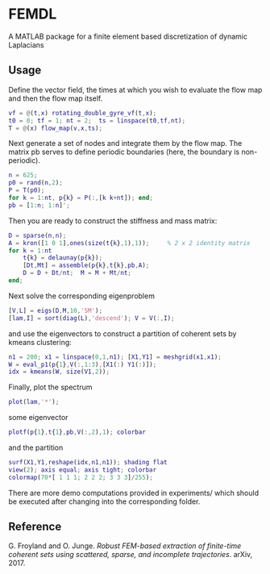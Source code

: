 # FEMDL

A MATLAB package for a finite element based discretization of dynamic Laplacians

## Usage
Define the vector field, the times at which you wish to evaluate the flow map and then the flow map itself.
```Matlab
vf = @(t,x) rotating_double_gyre_vf(t,x);
t0 = 0; tf = 1; nt = 2;  ts = linspace(t0,tf,nt);
T = @(x) flow_map(v,x,ts);
```
Next generate a set of nodes and integrate them by the flow map. The matrix pb serves to define periodic boundaries (here, the boundary is non-periodic).
```Matlab
n = 625; 
p0 = rand(n,2);                            
P = T(p0);  
for k = 1:nt, p{k} = P(:,[k k+nt]); end; 
pb = [1:n; 1:n]';
```
Then you are ready to construct the stiffness and mass matrix:
```Matlab
D = sparse(n,n); 
A = kron([1 0 1],ones(size(t{k},1),1));     % 2 x 2 identity matrix
for k = 1:nt                                        
    t{k} = delaunay(p{k}); 
    [Dt,Mt] = assemble(p{k},t{k},pb,A);
    D = D + Dt/nt;  M = M + Mt/nt; 
end;
```
Next solve the corresponding eigenproblem
```Matlab
[V,L] = eigs(D,M,10,'SM');                          
[lam,I] = sort(diag(L),'descend'); V = V(:,I);
```
and use the eigenvectors to construct a partition of coherent sets by kmeans clustering:
```Matlab
n1 = 200; x1 = linspace(0,1,n1); [X1,Y1] = meshgrid(x1,x1); 
W = eval_p1(p{1},V(:,1:3),[X1(:) Y1(:)]);     
idx = kmeans(W, size(V1,2));               
```
Finally, plot the spectrum
```Matlab
plot(lam,'*'); 
```
some eigenvector
```Matlab
plotf(p{1},t{1},pb,V(:,2),1); colorbar
```
and the partition
```Matlab
surf(X1,Y1,reshape(idx,n1,n1)); shading flat
view(2); axis equal; axis tight; colorbar
colormap(70*[ 1 1 1; 2 2 2; 3 3 3]/255);
```

There are more demo computations provided in experiments/ which should be
executed after changing into the corresponding folder.

## Reference
G. Froyland and O. Junge. *Robust FEM-based extraction of finite-time 
coherent sets using scattered, sparse, and incomplete trajectories*.
arXiv, 2017.


